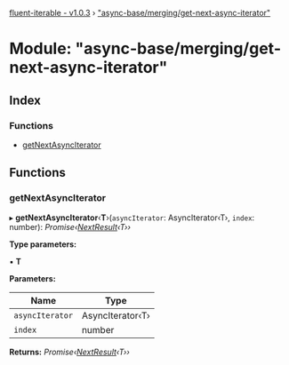 [fluent-iterable - v1.0.3](../README.md) › ["async-base/merging/get-next-async-iterator"](_async_base_merging_get_next_async_iterator_.md)

# Module: "async-base/merging/get-next-async-iterator"

## Index

### Functions

* [getNextAsyncIterator](_async_base_merging_get_next_async_iterator_.md#getnextasynciterator)

## Functions

###  getNextAsyncIterator

▸ **getNextAsyncIterator**‹**T**›(`asyncIterator`: AsyncIterator‹T›, `index`: number): *Promise‹[NextResult](../interfaces/_async_base_merging_merge_types_.nextresult.md)‹T››*

**Type parameters:**

▪ **T**

**Parameters:**

Name | Type |
------ | ------ |
`asyncIterator` | AsyncIterator‹T› |
`index` | number |

**Returns:** *Promise‹[NextResult](../interfaces/_async_base_merging_merge_types_.nextresult.md)‹T››*
